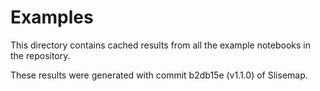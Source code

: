 # Examples

This directory contains cached results from all the example notebooks in the repository.

These results were generated with commit b2db15e (v1.1.0) of Slisemap.
